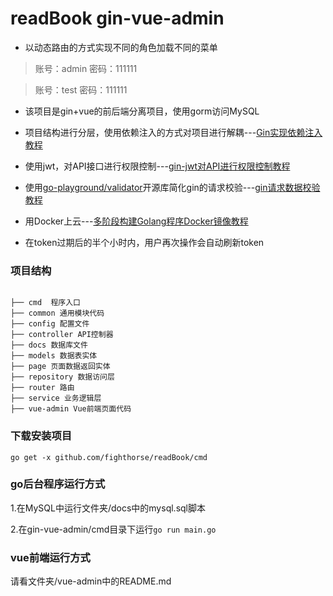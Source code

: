# readBook gin-vue-admin

* 以动态路由的方式实现不同的角色加载不同的菜单

> 账号：admin  密码：111111

> 账号：test   密码：111111

* 该项目是gin+vue的前后端分离项目，使用gorm访问MySQL

* 项目结构进行分层，使用依赖注入的方式对项目进行解耦---[Gin实现依赖注入教程](https://www.cnblogs.com/FireworksEasyCool/p/11805148.html)

* 使用jwt，对API接口进行权限控制---[gin-jwt对API进行权限控制教程](https://www.cnblogs.com/FireworksEasyCool/p/11455834.html)

* 使用[go-playground/validator](https://github.com/go-playground/validator)开源库简化gin的请求校验---[gin请求数据校验教程](https://www.cnblogs.com/FireworksEasyCool/p/12794311.html)

* 用Docker上云---[多阶段构建Golang程序Docker镜像教程](https://www.cnblogs.com/FireworksEasyCool/p/12838875.html)

* 在token过期后的半个小时内，用户再次操作会自动刷新token

### 项目结构

<pre><code>
├── cmd  程序入口
├── common 通用模块代码
├── config 配置文件
├── controller API控制器
├── docs 数据库文件
├── models 数据表实体
├── page 页面数据返回实体
├── repository 数据访问层
├── router 路由
├── service 业务逻辑层
├── vue-admin Vue前端页面代码
</code></pre>

### 下载安装项目
`go get -x github.com/fighthorse/readBook/cmd`

### go后台程序运行方式

1.在MySQL中运行文件夹/docs中的mysql.sql脚本

2.在gin-vue-admin/cmd目录下运行`go run main.go`

### vue前端运行方式

请看文件夹/vue-admin中的README.md
